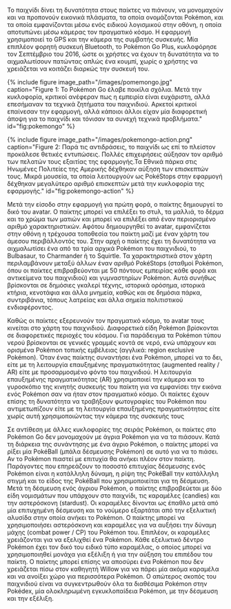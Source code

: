 Το παιχνίδι δίνει τη δυνατότητα στους παίκτες να πιάνουν, 
να μονομαχούν και να προπονούν εικονικά πλάσματα, 
τα οποία ονομάζονται Pokémon, και τα οποία εμφανίζονται 
μέσω ενός ειδικού λογισμικού στην οθόνη, η οποία αποτυπώνει 
μέσω κάμερας τον πραγματικό κόσμο. Η εφαρμογή χρησιμοποιεί 
το GPS και την κάμερα της συμβατής συσκευής. 
Μία επιπλέον φορητή συσκευή Bluetooth, το Pokémon Go Plus, 
κυκλοφόρησε τον Σεπτέμβριο του 2016, ώστε οι χρήστες να 
έχουν τη δυνατότητα να το αιχμαλωτίσουν πατώντας απλώς 
ένα κουμπί, χωρίς ο χρήστης να χρειάζεται να κοιτάζει 
διαρκώς την συσκευή του.

{% include figure image_path="/images/pomemongo.jpg" caption="Figure 1: Το Pokémon Go έλαβε ποικίλα σχόλια. Μετά την κυκλοφορία, κριτικοί ανέφεραν πως η εμπειρία είναι ευχάριστη, αλλά επεσήμαναν τα τεχνικά ζητήματα του παιχνιδιού. Αρκετοί κριτικοί επαίνεσαν την εφαρμογή, αλλά κάποιοι άλλοι είχαν μία διαφορετική άποψη για το παιχνίδι και τόνισαν τα συνεχή τεχνικά προβλήματα." id="fig:pokemongo" %}

{% include figure image_path="/images/pokemongo-action.png" caption="Figure 2: Παρά τις αντιδράσεις, το παιχνίδι ως επί το πλείστον προκάλεσε θετικές εντυπώσεις. Πολλές επιχειρήσεις αύξησαν τον αριθμό των πελατών τους εξαιτίας της εφαρμογής.Τα Εθνικά πάρκα στις Ηνωμένες Πολιτείες της Αμερικής δέχθηκαν αύξηση των επισκεπτών τους. Μικρά μουσεία, τα οποία λειτουργούν ως PokéStops στην εφαρμογή δέχθηκαν μεγαλύτερο αριθμό επισκεπτών μετά την κυκλοφορία της εφαρμογής." id="fig:pokemongo-action" %}

Μετά την είσοδο στην εφαρμογή για πρώτη φορά, ο παίκτης 
δημιουργεί το δικό του avatar. Ο παίκτης μπορεί να επιλέξει 
το στυλ, τα μαλλιά, το δέρμα και το χρώμα των ματιών και 
μπορεί να επιλέξει από έναν περιορισμένο αριθμό χαρακτηριστικών. 
Αφότου δημιουργηθεί το avatar, εμφανίζεται στην οθόνη η 
τρέχουσα τοποθεσία του παίκτη μαζί με έναν χάρτη του άμεσου 
περιβάλλοντός του. Στην αρχή ο παίκτης έχει τη δυνατότητα να 
αιχμαλωτίσει ένα από τα τρία αρχικά Pokémon του παιχνιδιού, 
το Bulbasaur, το Charmander ή το Squirtle. Τα χαρακτηριστικά 
στον χάρτη περιλαμβάνουν μεταξύ άλλων έναν αριθμό PokéStops 
(σταθμοί Pokémon, όπου οι παίκτες επιβραβεύονται με 50 πόντους 
εμπειρίας κάθε φορά και αντικείμενα του παιχνιδιού) και 
γυμναστηρίων Pokémon. Αυτά συνήθως βρίσκονται σε δημόσιες 
γκαλερί τέχνης, ιστορικά ορόσημα, ιστορικά κτήρια, κενοτάφια 
και άλλα μνημεία, καθώς και σε δημόσια πάρκα, συντριβάνια, 
τόπους λατρείας και άλλα σημεία πολιτιστικού ενδιαφέροντος.

Καθώς οι παίκτες εξερευνούν τον πραγματικό κόσμο, το avatar τους 
κινείται στο χάρτη του παιχνιδιού. Διαφορετικά είδη Pokémon 
βρίσκονται σε διαφορετικές περιοχές του κόσμου. Για παράδειγμα 
τα Pokémon τύπου νερού βρίσκονται σε γενικές γραμμές κοντά σε νερό, 
ενώ υπάρχουν και ορισμένα Pokémon τοπικής εμβέλειας 
(αγγλικά: region exclusive Pokémon). Όταν ένας παίκτης συναντήσει 
ένα Pokémon, μπορεί να το δει, είτε με τη λειτουργία επαυξημένης 
πραγματικότητας (augmented reality / AR) είτε με προσαρμοσμένο 
φόντο του παιχνιδιού. Η λειτουργία επαυξημένης πραγματικότητας (AR) 
χρησιμοποιεί την κάμερα και το γυροσκόπιο της κινητής συσκευής του 
παίκτη για να εμφανίσει την εικόνα ενός Pokémon σαν να ήταν στον 
πραγματικό κόσμο. Οι παίκτες έχουν επίσης τη δυνατότητα να τραβήξουν 
φωτογραφίες του Pokémon που αντιμετωπίζουν είτε με τη λειτουργία 
επαυξημένης πραγματικότητας είτε χωρίς αυτή χρησιμοποιώντας την 
κάμερα της συσκευής τους

Σε αντίθεση με άλλες κυκλοφορίες της σειράς Pokémon, οι παίκτες 
στο Pokémon Go δεν μονομαχούν με άγρια Pokémon για να τα πιάσουν. 
Κατά τη διάρκεια της συνάντησης με ένα άγριο Pokémon, ο παίκτης 
μπορεί να ρίξει μία PokéBall (μπάλα δέσμευσης Pokémon) σε αυτό για 
να το πιάσει. Αν το Pokémon πιαστεί με επιτυχία θα ανήκει πλέον στον 
παίκτη. Παράγοντες που επηρεάζουν το ποσοστό επιτυχίας δέσμευσης ενός 
Pokémon είναι η κατάλληλη δύναμη, η ρίψη της PokéBall την κατάλληλη 
στιγμή και το είδος της PokéBall που χρησιμοποιείται για τη δέσμευση. 
Μετά τη δέσμευση ενός άγριου Pokémon, ο παίκτης επιβραβεύεται με δύο 
είδη νομισμάτων που υπάρχουν στο παιχνίδι, τις καραμέλες (candies) 
και την αστερόσκονη (stardust). Οι καραμέλες δίνονται ως έπαθλο μετά 
από μία επιτυχημένη δέσμευση και το νούμερο εξαρτάται από την 
εξελικτική αλυσίδα στην οποία ανήκει το Pokémon. Ο παίκτης μπορεί 
να χρησιμοποιήσει αστερόσκονη και καραμέλες για να αυξήσει την δύναμη 
μάχης (combat power / CP) του Pokémon του. Επιπλέον, οι καραμέλες 
χρειάζονται για να εξελιχθεί ένα Pokémon. Κάθε εξελικτικό δέντρο 
Pokémon έχει τον δικό του ειδικό τύπο καραμέλας, ο οποίος μπορεί 
να χρησιμοποιηθεί μονάχα για εξέλιξη ή για την αύξηση του επιπέδου 
του παίκτη. Ο παίκτης μπορεί επίσης να αποσύρει ένα Pokémon που δεν 
χρειάζεται πίσω στον καθηγητή Willow για να πάρει μία ακόμα καραμέλα 
και να ανοίξει χώρο για περισσότερα Pokémon. Ο απώτερος σκοπός του 
παιχνιδιού είναι να συγκεντρωθούν όλα τα διαθέσιμα Pokémon στην Pokédex, 
μία ολοκληρωμένη εγκυκλοπαίδεια Pokémon, με την δέσμευση και την εξέλιξη.


